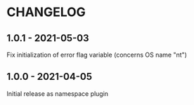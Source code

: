 CHANGELOG
=========

1.0.1 - 2021-05-03
------------------

Fix initialization of error flag variable (concerns OS name "nt")

1.0.0 - 2021-04-05
------------------

Initial release as namespace plugin
